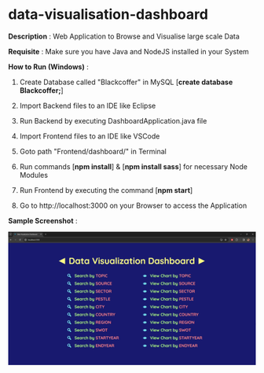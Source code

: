 # data-visualisation-dashboard

**Description** : Web Application to Browse and Visualise large scale Data

**Requisite** : Make sure you have Java and NodeJS installed in your System

**How to Run (Windows)** :

1. Create Database called "Blackcoffer" in MySQL [**create database Blackcoffer;**]

2. Import Backend files to an IDE like Eclipse

3. Run Backend by executing DashboardApplication.java file

4. Import Frontend files to an IDE like VSCode

5. Goto path "Frontend/dashboard/" in Terminal

6. Run commands [**npm install**] & [**npm install sass**] for necessary Node Modules

7. Run Frontend by executing the command [**npm start**]

8. Go to http://localhost:3000 on your Browser to access the Application

**Sample Screenshot** :

![](screenshot.png)
